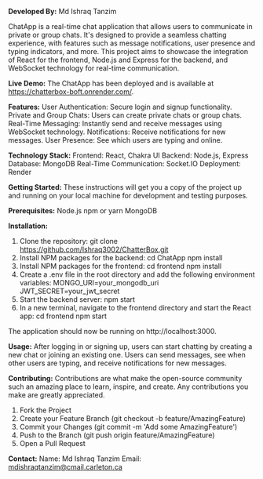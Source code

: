 **Developed By:** Md Ishraq Tanzim

ChatApp is a real-time chat application that allows users to communicate in private or group chats. 
It's designed to provide a seamless chatting experience, with features such as message notifications, 
user presence and typing indicators, and more. This project aims to showcase the integration of React 
for the frontend, Node.js and Express for the backend, and WebSocket technology for real-time communication.

**Live Demo:**
The ChatApp has been deployed and is available at https://chatterbox-boft.onrender.com/.

**Features:**
User Authentication: Secure login and signup functionality.
Private and Group Chats: Users can create private chats or group chats.
Real-Time Messaging: Instantly send and receive messages using WebSocket technology.
Notifications: Receive notifications for new messages.
User Presence: See which users are typing and online.

**Technology Stack:**
Frontend: React, Chakra UI
Backend: Node.js, Express
Database: MongoDB
Real-Time Communication: Socket.IO
Deployment: Render

**Getting Started:**
These instructions will get you a copy of the project up and running on your local machine for 
development and testing purposes.

**Prerequisites:**
Node.js
npm or yarn
MongoDB

**Installation:**
1. Clone the repository:
      git clone https://github.com/Ishraq3002/ChatterBox.git
2. Install NPM packages for the backend:
      cd ChatApp
      npm install
3. Install NPM packages for the frontend:
      cd frontend
      npm install
4. Create a .env file in the root directory and add the following environment variables:
      MONGO_URI=your_mongodb_uri
      JWT_SECRET=your_jwt_secret
5. Start the backend server:
      npm start
6. In a new terminal, navigate to the frontend directory and start the React app:
      cd frontend
      npm start
   
The application should now be running on http://localhost:3000.

**Usage:**
After logging in or signing up, users can start chatting by creating a new chat or joining an 
existing one. Users can send messages, see when other users are typing, and receive notifications 
for new messages.

**Contributing:**
Contributions are what make the open-source community such an amazing place to learn, inspire, 
and create. Any contributions you make are greatly appreciated.

1. Fork the Project
2. Create your Feature Branch (git checkout -b feature/AmazingFeature)
3. Commit your Changes (git commit -m 'Add some AmazingFeature')
4. Push to the Branch (git push origin feature/AmazingFeature)
5. Open a Pull Request

**Contact:**
Name: Md Ishraq Tanzim
Email: mdishraqtanzim@cmail.carleton.ca

